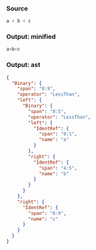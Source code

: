 ### Source
```js parse:expr
a < b < c
```

### Output: minified
```js
a<b<c
```

### Output: ast
```json
{
  "Binary": {
    "span": "0:9",
    "operator": "LessThan",
    "left": {
      "Binary": {
        "span": "0:5",
        "operator": "LessThan",
        "left": {
          "IdentRef": {
            "span": "0:1",
            "name": "a"
          }
        },
        "right": {
          "IdentRef": {
            "span": "4:5",
            "name": "b"
          }
        }
      }
    },
    "right": {
      "IdentRef": {
        "span": "8:9",
        "name": "c"
      }
    }
  }
}
```
